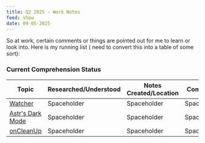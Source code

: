 ```yaml
---
title: Q2 2025 - Work Notes
feed: show
date: 09-05-2025
---
```



So at work, certain comments or things are pointed out for me to learn or look into. Here is my running list ( need to convert this into a table of some sort):

### Current Comprehension Status

| Topic | Researched/Understood | Notes Created/Location | Comments  |
|-------------------|----------------|----------------|-----|
|[Watcher](https://vuejs.org/guide/essentials/watchers.html#watchers)| Spaceholder | Spaceholder |Spaceholder |
| [Astr's Dark Mode](https://docs.astro.build/en/tutorial/6-islands/2/)| Spaceholder | Spaceholder |Spaceholder |
|[onCleanUp]()| Spaceholder | Spaceholder |Spaceholder |
